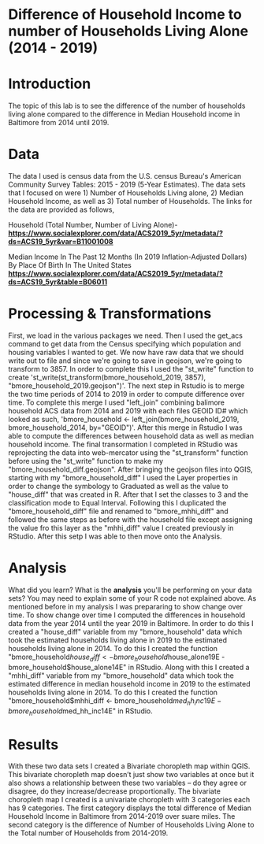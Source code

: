 # Difference of Household Income to number of Households Living Alone (2014 - 2019)

# Introduction
The topic of this lab is to see the difference of the number of households living alone compared to the difference in Median Household income in Baltimore from 2014 until 2019.

# Data
The data I used is census data from the U.S. census Bureau's American Community Survey Tables: 2015 - 2019 (5-Year Estimates). The data sets that I focused on were 1) Number of Households Living alone, 2) Median Household Income, as well as 3) Total number of Households. The links for the data are provided as follows,

Household (Total Number, Number of Living Alone)-
**https://www.socialexplorer.com/data/ACS2019_5yr/metadata/?ds=ACS19_5yr&var=B11001008**

Median Income In The Past 12 Months (In 2019 Inflation-Adjusted Dollars) By Place Of Birth In The United States
**https://www.socialexplorer.com/data/ACS2019_5yr/metadata/?ds=ACS19_5yr&table=B06011**


# Processing & Transformations
First, we load in the various packages we need. Then I used the get_acs command to get data from the Census specifying which population and housing variables I wanted to get. We now have raw data that we should write out to file and since we're going to save in geojson, we're going to transform to 3857. In order to complete this I used the "st_write" function to create 'st_write(st_transform(bmore_household_2019, 3857), "bmore_household_2019.geojson")'. The next step in Rstudio is to merge the two time periods of 2014 to 2019 in order to compute difference over time. To complete this merge I used "left_join" combining balimore household ACS data from 2014 and 2019 with each files GEOID ID# which looked as such, 'bmore_household <- left_join(bmore_household_2019, bmore_household_2014, by="GEOID")'. After this merge in Rstudio I was able to compute the differences between household data as well as median household income. The final transormation I completed in RStudio was reprojecting the data into web-mercator using the "st_transform" function before using the "st_write" function to make my "bmore_household_diff.geojson".
After bringing the geojson files into QGIS, starting with my "bmore_household_diff" I used the Layer properties in order to change the symbology to Graduated as well as the value to "house_diff" that was created in R. After that I set the classes to 3 and the classification mode to Equal Interval. Following this I duplicated the "bmore_household_diff" file and renamed to "bmore_mhhi_diff" and followed the same steps as before with the household file except assigning the value fro this layer as the "mhhi_diff" value I created previously in RStudio. After this setp I was able to then move onto the Analysis.

# Analysis
What did you learn? What is the **analysis** you'll be performing on your data sets? You may need to explain some of your R code not explained above.
As mentioned before in my analysis I was prepararing to show change over time. To show change over time I computed the differences in household data from the year 2014 until the year 2019 in Baltimore. In order to do this I created a "house_diff" variable from my "bmore_household" data which took the estimated households living alone in 2019 to the estimated households living alone in 2014. To do this I created the function "bmore_household$house_diff <- bmore_household$house_alone19E - bmore_household$house_alone14E" in RStudio. Along with this I created a "mhhi_diff" variable from my "bmore_household" data which took the estimated difference in median household income in 2019 to the estimated households living alone in 2014. To do this I created the function "bmore_household$mhhi_diff <- bmore_household$med_hh_inc19E - bmore_household$med_hh_inc14E" in RStudio.

# Results
With these two data sets I created a Bivariate choropleth map within QGIS. This bivariate choropleth map doesn’t just show two variables at once but it also shows a relationship between these two variables – do they agree or disagree, do they increase/decrease proportionally. The bivariate choropleth map I created is a univariate choropleth with 3 categories each has 9 categories. The first category displays the total difference of Median Household Income in Baltimore from 2014-2019 over suare miles. The second category is the difference of Number of Households Living Alone to the Total number of Households from 2014-2019.


